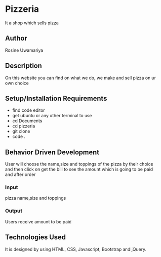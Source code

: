 # Pizzeria

It a shop which sells pizza

## Author

Rosine Uwamariya

## Description

On this website you can find on what we do, we make and sell pizza on ur own choice 

## Setup/Installation Requirements

* find code editor
* get ubuntu or any other terminal to use
* cd Documents
* cd pizzeria
* git clone
* code .

## Behavior Driven Development

User will choose the name,size and toppings of the pizza by their choice and then click on get the bill to see the amount which is going to be paid and after order

### Input

pizza name,size and toppings

### Output

Users receive amount to be paid

## Technologies Used

It is designed by using HTML, CSS, Javascript, Bootstrap and jQuery.